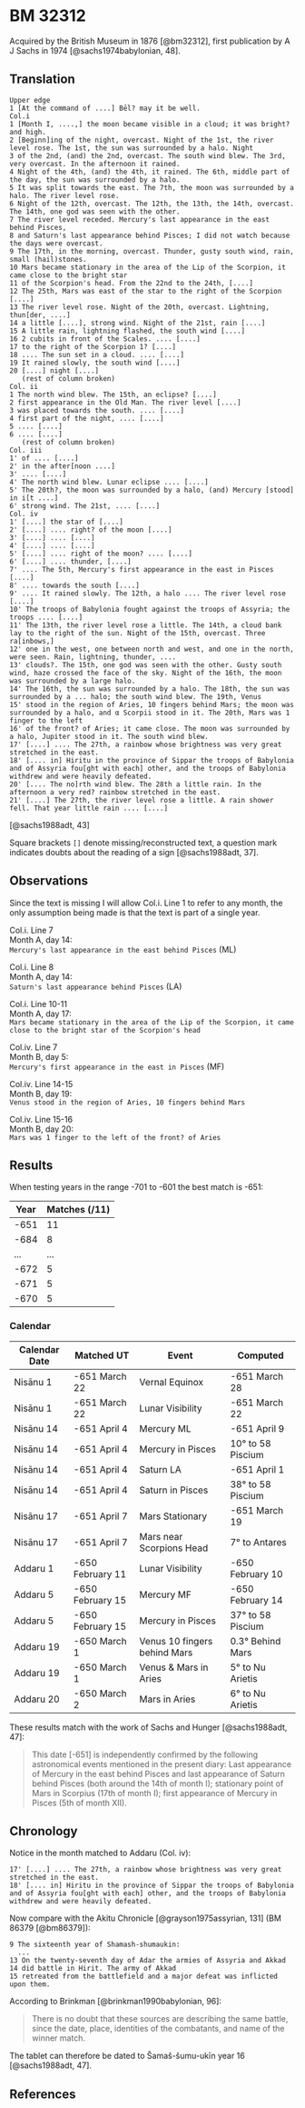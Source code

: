 # BM 32312 

Acquired by the British Museum in 1876 [@bm32312],
first publication by A J Sachs in 1974 [@sachs1974babylonian, 48].

## Translation
```
Upper edge
1 [At the command of ....] Bēl? may it be well.
Col.i
1 [Month I, ....,] the moon became visible in a cloud; it was bright? and high.
2 [Beginn]ing of the night, overcast. Night of the 1st, the river level rose. The 1st, the sun was surrounded by a halo. Night
3 of the 2nd, (and) the 2nd, overcast. The south wind blew. The 3rd, very overcast. In the afternoon it rained.
4 Night of the 4th, (and) the 4th, it rained. The 6th, middle part of the day, the sun was surrounded by a halo.
5 It was split towards the east. The 7th, the moon was surrounded by a halo. The river level rose.
6 Night of the 12th, overcast. The 12th, the 13th, the 14th, overcast. The 14th, one god was seen with the other.
7 The river level receded. Mercury's last appearance in the east behind Pisces,
8 and Saturn's last appearance behind Pisces; I did not watch because the days were overcast.
9 The 17th, in the morning, overcast. Thunder, gusty south wind, rain, small (hail)stones.
10 Mars became stationary in the area of the Lip of the Scorpion, it came close to the bright star
11 of the Scorpion's head. From the 22nd to the 24th, [....]
12 The 25th, Mars was east of the star to the right of the Scorpion [....]
13 The river level rose. Night of the 20th, overcast. Lightning, thun[der, ....]
14 a little [....], strong wind. Night of the 21st, rain [....]
15 A little rain, lightning flashed, the south wind [....]
16 2 cubits in front of the Scales. .... [....]
17 to the right of the Scorpion 1? [....]
18 .... The sun set in a cloud. .... [....]
19 It rained slowly, the south wind [....]
20 [....] night [....]
   (rest of column broken)
Col. ii
1 The north wind blew. The 15th, an eclipse? [....]
2 first appearance in the Old Man. The river level [....]
3 was placed towards the south. .... [....]
4 first part of the night, .... [....]
5 .... [....]
6 .... [....]
   (rest of column broken)
Col. iii
1' of .... [....]
2' in the after[noon ....]
3' .... [....]
4' The north wind blew. Lunar eclipse .... [....]
5' The 20th?, the moon was surrounded by a halo, (and) Mercury [stood] in i[t ....]
6' strong wind. The 21st, .... [....]
Col. iv
1' [....] the star of [....]
2' [....] .... right? of the moon [....]
3' [....] .... [....]
4' [....] .... [....]
5' [....] .... right of the moon? .... [....]
6' [....] .... thunder, [....]
7' .... The 5th, Mercury's first appearance in the east in Pisces [....]
8' .... towards the south [....]
9' .... It rained slowly. The 12th, a halo .... The river level rose [....]
10' The troops of Babylonia fought against the troops of Assyria; the troops .... [....]
11' The 13th, the river level rose a little. The 14th, a cloud bank lay to the right of the sun. Night of the 15th, overcast. Three ra[inbows,]
12' one in the west, one between north and west, and one in the north, were seen. Rain, lightning, thunder, ....
13' clouds?. The 15th, one god was seen with the other. Gusty south wind, haze crossed the face of the sky. Night of the 16th, the moon was surrounded by a large halo.
14' The 16th, the sun was surrounded by a halo. The 18th, the sun was surrounded by a ... halo; the south wind blew. The 19th, Venus
15' stood in the region of Aries, 10 fingers behind Mars; the moon was surrounded by a halo, and α Scorpii stood in it. The 20th, Mars was 1 finger to the left
16' of the front? of Aries; it came close. The moon was surrounded by a halo, Jupiter stood in it. The south wind blew.
17' [....] .... The 27th, a rainbow whose brightness was very great stretched in the east.
18' [.... in] Hiritu in the province of Sippar the troops of Babylonia and of Assyria fou[ght with each] other, and the troops of Babylonia withdrew and were heavily defeated.
20' [.... The no]rth wind blew. The 28th a little rain. In the afternoon a very red? rainbow stretched in the east.
21' [....] The 27th, the river level rose a little. A rain shower fell. That year little rain .... [....]
```
[@sachs1988adt, 43]

Square brackets `[]` denote missing/reconstructed text, 
a question mark indicates doubts about the reading of a sign [@sachs1988adt, 37].

## Observations

Since the text is missing I will allow Col.i. Line 1 to refer to any month, the only
assumption being made is that the text is part of a single year.

Col.i. Line 7\
Month A, day 14:\
`Mercury's last appearance in the east behind Pisces` (ML)

Col.i. Line 8\
Month A, day 14:\
`Saturn's last appearance behind Pisces` (LA)

Col.i. Line 10-11\
Month A, day 17:\
`Mars became stationary in the area of the Lip of the Scorpion, it came close to the bright star of the Scorpion's head`

Col.iv. Line 7\
Month B, day 5:\
`Mercury's first appearance in the east in Pisces` (MF)

Col.iv. Line 14-15\
Month B, day 19:\
`Venus stood in the region of Aries, 10 fingers behind Mars`

Col.iv. Line 15-16\
Month B, day 20:\
`Mars was 1 finger to the left of the front? of Aries`

## Results

When testing years in the range -701 to -601 the best match is -651:

| Year | Matches (/11) |
|------|---------------|
| -651 | 11            |
| -684 | 8             |
| ...  | ...           |
| -672 | 5             |
| -671 | 5             |
| -670 | 5             |

### Calendar

| Calendar Date | Matched UT       | Event                        | Computed          |
|---------------|------------------|------------------------------|-------------------|
| Nisānu 1      | -651 March 22    | Vernal Equinox               | -651 March 28     |
| Nisānu 1      | -651 March 22    | Lunar Visibility             | -651 March 22     |
| Nisānu 14     | -651 April 4     | Mercury ML                   | -651 April 9      |
| Nisānu 14     | -651 April 4     | Mercury in Pisces            | 10° to 58 Piscium |
| Nisānu 14     | -651 April 4     | Saturn LA                    | -651 April 1      |
| Nisānu 14     | -651 April 4     | Saturn in Pisces             | 38° to 58 Piscium |
| Nisānu 17     | -651 April 7     | Mars Stationary              | -651 March 19     |
| Nisānu 17     | -651 April 7     | Mars near Scorpions Head     | 7° to Antares     |
| Addaru 1      | -650 February 11 | Lunar Visibility             | -650 February 10  |
| Addaru 5      | -650 February 15 | Mercury MF                   | -650 February 14  |
| Addaru 5      | -650 February 15 | Mercury in Pisces            | 37° to 58 Piscium |
| Addaru 19     | -650 March 1     | Venus 10 fingers behind Mars | 0.3° Behind Mars  |
| Addaru 19     | -650 March 1     | Venus & Mars in Aries        | 5° to Nu Arietis  |
| Addaru 20     | -650 March 2     | Mars in Aries                | 6° to Nu Arietis  |

These results match with the work of Sachs and Hunger [@sachs1988adt, 47]:

> This date [-651] is independently confirmed by the
> following astronomical events mentioned in the present diary:
> Last appearance of Mercury
> in the east behind Pisces and last appearance of Saturn behind Pisces (both around
> the 14th of month I); stationary point of Mars in Scorpius (17th of month I); first
> appearance of Mercury in Pisces (5th of month XII).

## Chronology

Notice in the month matched to Addaru (Col. iv):
```
17' [....] .... The 27th, a rainbow whose brightness was very great stretched in the east.
18' [.... in] Hiritu in the province of Sippar the troops of Babylonia and of Assyria fou[ght with each] other, and the troops of Babylonia withdrew and were heavily defeated.
```

Now compare with the Akitu Chronicle [@grayson1975assyrian, 131] (BM 86379 [@bm86379]):
```
9 The sixteenth year of Shamash-shumaukin:
  ...
13 On the twenty-seventh day of Adar the armies of Assyria and Akkad
14 did battle in Hirit. The army of Akkad
15 retreated from the battlefield and a major defeat was inflicted upon them.
```

According to Brinkman [@brinkman1990babylonian, 96]:

> There is no doubt that these sources are describing the same battle, since the date,
> place, identities of the combatants, and name of the winner match.

The tablet can therefore be dated to Šamaš-šumu-ukīn year 16 [@sachs1988adt, 47].

## References
